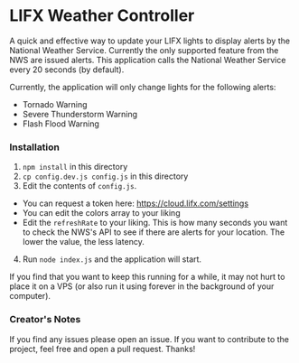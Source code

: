 # LIFX Weather Controller
A quick and effective way to update your LIFX lights to display alerts by the
National Weather Service. Currently the only supported feature from the NWS are
issued alerts. This application calls the National Weather Service every 20
seconds (by default).

Currently, the application will only change lights for the following alerts:
* Tornado Warning
* Severe Thunderstorm Warning
* Flash Flood Warning

### Installation
1. `npm install` in this directory
2. `cp config.dev.js config.js` in this directory
3. Edit the contents of `config.js`.
  * You can request a token here: https://cloud.lifx.com/settings
  * You can edit the colors array to your liking
  * Edit the `refreshRate` to your liking. This is how many seconds you want
  to check the NWS's API to see if there are alerts for your location. The lower
  the value, the less latency.
4. Run `node index.js` and the application will start.

If you find that you want to keep this running for a while, it may not hurt to
place it on a VPS (or also run it using forever in the background of your
computer).


### Creator's Notes
If you find any issues please open an issue. If you want to contribute to the
project, feel free and open a pull request. Thanks!
